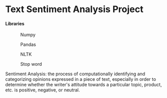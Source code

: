 <h1>Text Sentiment Analysis Project</h1>
<h4>Libraries </h4>
<ul>
<ol>Numpy</ol>
<ol>Pandas</ol>
<ol>NLTK</ol>
<ol>Stop word</ol>
</ul>
<p>Sentiment Analysis: the process of computationally identifying and categorizing opinions expressed in a piece of text, especially in order to determine whether the writer's attitude towards a particular topic, product, etc. is positive, negative, or neutral.
</p>
